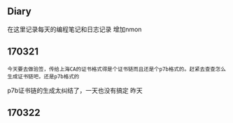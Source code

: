 ## Diary
在这里记录每天的编程笔记和日志记录
增加nmon
## 170321
	今天要去做验签，传给上海CA的证书格式得是个证书链而且还是个p7b格式的。赶紧去查查怎么生成证书链吧，还是p7b格式的
p7b证书链的生成太纠结了，一天也没有搞定
	昨天
## 170322

